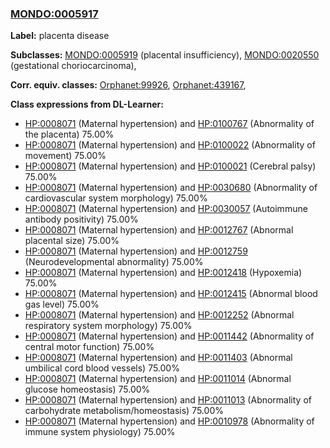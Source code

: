 
### [MONDO:0005917](http://purl.obolibrary.org/obo/MONDO_0005917)
**Label:** placenta disease

**Subclasses:** [MONDO:0005919](http://purl.obolibrary.org/obo/MONDO_0005919) (placental insufficiency), [MONDO:0020550](http://purl.obolibrary.org/obo/MONDO_0020550) (gestational choriocarcinoma), 

**Corr. equiv. classes:** [Orphanet:99926](http://www.orpha.net/ORDO/Orphanet_99926), [Orphanet:439167](http://www.orpha.net/ORDO/Orphanet_439167), 

**Class expressions from DL-Learner:**

- [HP:0008071](http://purl.obolibrary.org/obo/HP_0008071) (Maternal hypertension) and [HP:0100767](http://purl.obolibrary.org/obo/HP_0100767) (Abnormality of the placenta) 75.00%
- [HP:0008071](http://purl.obolibrary.org/obo/HP_0008071) (Maternal hypertension) and [HP:0100022](http://purl.obolibrary.org/obo/HP_0100022) (Abnormality of movement) 75.00%
- [HP:0008071](http://purl.obolibrary.org/obo/HP_0008071) (Maternal hypertension) and [HP:0100021](http://purl.obolibrary.org/obo/HP_0100021) (Cerebral palsy) 75.00%
- [HP:0008071](http://purl.obolibrary.org/obo/HP_0008071) (Maternal hypertension) and [HP:0030680](http://purl.obolibrary.org/obo/HP_0030680) (Abnormality of cardiovascular system morphology) 75.00%
- [HP:0008071](http://purl.obolibrary.org/obo/HP_0008071) (Maternal hypertension) and [HP:0030057](http://purl.obolibrary.org/obo/HP_0030057) (Autoimmune antibody positivity) 75.00%
- [HP:0008071](http://purl.obolibrary.org/obo/HP_0008071) (Maternal hypertension) and [HP:0012767](http://purl.obolibrary.org/obo/HP_0012767) (Abnormal placental size) 75.00%
- [HP:0008071](http://purl.obolibrary.org/obo/HP_0008071) (Maternal hypertension) and [HP:0012759](http://purl.obolibrary.org/obo/HP_0012759) (Neurodevelopmental abnormality) 75.00%
- [HP:0008071](http://purl.obolibrary.org/obo/HP_0008071) (Maternal hypertension) and [HP:0012418](http://purl.obolibrary.org/obo/HP_0012418) (Hypoxemia) 75.00%
- [HP:0008071](http://purl.obolibrary.org/obo/HP_0008071) (Maternal hypertension) and [HP:0012415](http://purl.obolibrary.org/obo/HP_0012415) (Abnormal blood gas level) 75.00%
- [HP:0008071](http://purl.obolibrary.org/obo/HP_0008071) (Maternal hypertension) and [HP:0012252](http://purl.obolibrary.org/obo/HP_0012252) (Abnormal respiratory system morphology) 75.00%
- [HP:0008071](http://purl.obolibrary.org/obo/HP_0008071) (Maternal hypertension) and [HP:0011442](http://purl.obolibrary.org/obo/HP_0011442) (Abnormality of central motor function) 75.00%
- [HP:0008071](http://purl.obolibrary.org/obo/HP_0008071) (Maternal hypertension) and [HP:0011403](http://purl.obolibrary.org/obo/HP_0011403) (Abnormal umbilical cord blood vessels) 75.00%
- [HP:0008071](http://purl.obolibrary.org/obo/HP_0008071) (Maternal hypertension) and [HP:0011014](http://purl.obolibrary.org/obo/HP_0011014) (Abnormal glucose homeostasis) 75.00%
- [HP:0008071](http://purl.obolibrary.org/obo/HP_0008071) (Maternal hypertension) and [HP:0011013](http://purl.obolibrary.org/obo/HP_0011013) (Abnormality of carbohydrate metabolism/homeostasis) 75.00%
- [HP:0008071](http://purl.obolibrary.org/obo/HP_0008071) (Maternal hypertension) and [HP:0010978](http://purl.obolibrary.org/obo/HP_0010978) (Abnormality of immune system physiology) 75.00%


